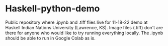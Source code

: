 # Haskell-python-demo
Public repository where .ipynb and .tiff flies live for 11-18-22 demo at Haskell Indian Nations University (Lawrence, KS). Image files (.tiff) don't are there for anyone who would like to try running everything locally. The .ipynb should be able to run in Google Colab as is. 
